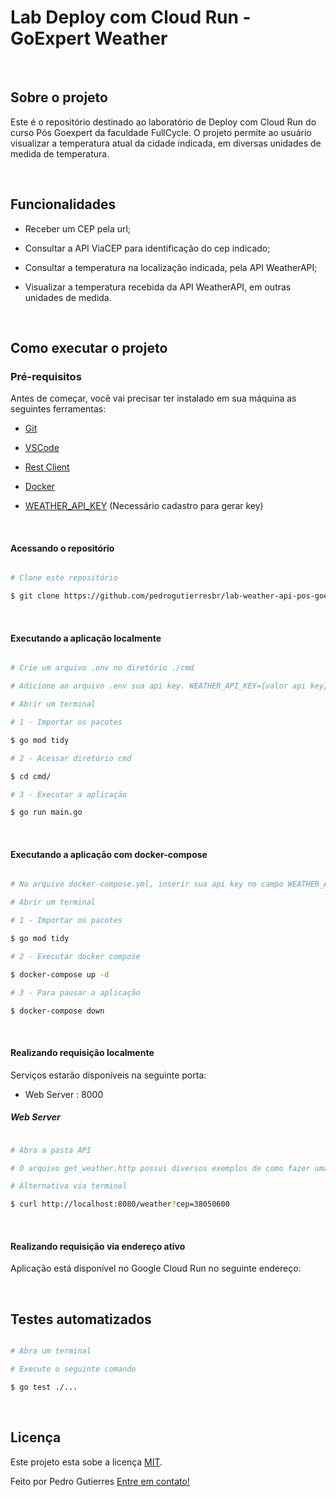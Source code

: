 # Lab Deploy com Cloud Run - GoExpert Weather 

 <br>

## Sobre o projeto
Este é o repositório destinado ao laboratório de Deploy com Cloud Run do curso Pós Goexpert da faculdade FullCycle. O projeto permite ao usuário visualizar a temperatura atual da cidade indicada, em diversas unidades de medida de temperatura.

   <br>

## Funcionalidades
- Receber um CEP pela url;
- Consultar a API ViaCEP para identificação do cep indicado;
- Consultar a temperatura na localização indicada, pela API WeatherAPI;
- Visualizar a temperatura recebida da API WeatherAPI, em outras unidades de medida.
  
   <br>

## Como executar o projeto

### Pré-requisitos
Antes de começar, você vai precisar ter instalado em sua máquina as seguintes ferramentas:
- [Git](https://git-scm.com)

- [VSCode](https://code.visualstudio.com/)

- [Rest Client](https://marketplace.visualstudio.com/items?itemName=humao.rest-client)

 - [Docker](https://www.docker.com/)

-  [WEATHER_API_KEY](https://www.weatherapi.com/) (Necessário cadastro para gerar key)

 <br>

#### Acessando o repositório
```bash

# Clone este repositório

$ git clone https://github.com/pedrogutierresbr/lab-weather-api-pos-goexpert.git

```

 <br>
  

#### Executando a aplicação localmente
```bash

# Crie um arquivo .env no diretório ./cmd

# Adicione ao arquivo .env sua api key. WEATHER_API_KEY={valor api key}

# Abrir um terminal

# 1 - Importar os pacotes

$ go mod tidy

# 2 - Acessar diretório cmd

$ cd cmd/

# 3 - Executar a aplicação

$ go run main.go

```

 <br>

#### Executando a aplicação com docker-compose
```bash

# No arquivo docker-compose.yml, inserir sua api key no campo WEATHER_API_KEY: "valor api key"

# Abrir um terminal

# 1 - Importar os pacotes

$ go mod tidy

# 2 - Executar docker compose

$ docker-compose up -d

# 3 - Para pausar a aplicação

$ docker-compose down

```

 <br>

#### Realizando requisição localmente
Serviços estarão disponíveis na seguinte porta:

- Web Server : 8000
 
##### Web Server
```bash

# Abra a pasta API

# O arquivo get_weather.http possui diversos exemplos de como fazer uma consulta via url do navegador

# Alternativa via terminal 

$ curl http://localhost:8080/weather?cep=38050600

```

 <br>

#### Realizando requisição via endereço ativo
Aplicação está disponível no Google Cloud Run no seguinte endereço:


<br>

## Testes automatizados
```bash

# Abra um terminal

# Execute o seguinte comando

$ go test ./...

```

 <br>

## Licença

Este projeto esta sobe a licença [MIT](./LICENSE).

Feito por Pedro Gutierres [Entre em contato!](https://www.linkedin.com/in/pedrogabrielgutierres/)